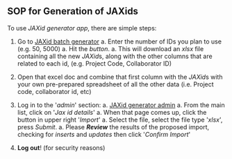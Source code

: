 ## SOP for Generation of JAXids

To use *JAXid generator app*, there are simple steps:

1. Go to [JAXid batch generator](https://ctweinstock02/jaxid_generator/batch)
    a. Enter the number of IDs you plan to use (e.g. 50, 5000)
    a. Hit the *button*.
    a. This will download an *xlsx* file containing all the new *JAXid*s,
     along with the other columns that are related to each id,
     (e.g. Project Code, Collaborator ID)

1. Open that excel doc and combine that first column with the *JAXid*s with
    your own pre-prepared spreadsheet of all the other data
    (i.e. Project code, collaborator id, etc)

1. Log in to the '*admin*' section:
    a. [JAXid generator admin](https://ctweinstock02/jaxid_generator/admin/)
    a. From the main list, click on '*Jax id details*'
    a. When that page comes up, click the button in upper right '*Import*'
    a. Select the file, select the file type '*xlsx*', press *Submit*.
    a. Please ***Review*** the results of the proposed import,
     checking for *inserts* and *updates* then click '*Confirm Import*'

1. **Log out**! (for security reasons)
